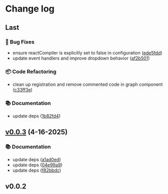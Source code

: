 # Change log

## Last

### 🐛 Bug Fixes

- ensure reactCompiler is explicitly set to false in configuration ([ede5fdd](https://github.com/monako97/expression-language-editor/commit/ede5fdd1f5da65a46fd8f1b7e688439909195c4e))
- update event handlers and improve dropdown behavior ([af2b501](https://github.com/monako97/expression-language-editor/commit/af2b501041e2048b13c64646ef7fdcffdfde008f))

### 📦 Code Refactoring

- clean up registration and remove commented code in graph component ([c33ff3e](https://github.com/monako97/expression-language-editor/commit/c33ff3e1e7ac31d3ffc91e598f3776660125501a))

### 📚 Documentation

- update deps ([1b82fd4](https://github.com/monako97/expression-language-editor/commit/1b82fd4f5aaf9f60b729d3585d3d790eac119613))

## [v0.0.3](https://github.com/monako97/expression-language-editor/compare/v0.0.2...v0.0.3) (4-16-2025)

### 📚 Documentation

- update deps ([a1ad0ed](https://github.com/monako97/expression-language-editor/commit/a1ad0ed03e353e5a510823d2777d27050b6c5ff8))
- update deps ([04e99a9](https://github.com/monako97/expression-language-editor/commit/04e99a91a1d0d499dda1f2cca480c5331e53fce3))
- update deps ([f82bbdc](https://github.com/monako97/expression-language-editor/commit/f82bbdcbaa02a36a2b965643e959f02e56777c4f))

## v0.0.2